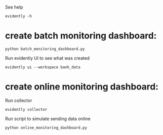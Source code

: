 See help

```shell
evidently -h
```

# create batch monitoring dashboard:

```shell
python batch_monitoring_dashboard.py 
```

Run evidently UI to see what was created
```shell
evidently ui --workspace bank_data  
```

# create online monitoring dashboard:

Run collector 

```shell
evidently collector
```

Run script to simulate sending data online

```shell
python online_monitoring_dashboard.py 
```